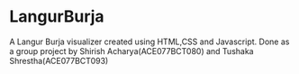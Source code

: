 # LangurBurja

A Langur Burja visualizer created using  HTML,CSS and Javascript. Done as a group project by Shirish Acharya(ACE077BCT080) and Tushaka Shrestha(ACE077BCT093)

